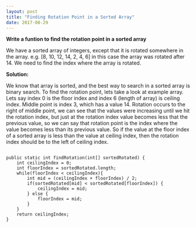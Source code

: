 ```yaml
---
layout: post
title: "Finding Rotation Point in a Sorted Array"
date: 2017-08-29
---
```


<b>Write a funtion to find the rotation point in a sorted array</b>

We have a sorted array of integers, except that it is rotated somewhere in the array. e.g. [8, 10, 12, 14, 2, 4, 6] in this case the array was rotated after 14. We need to find the index where the array is rotated.

<b>Solution:</b>

We know that array is sorted, and the best way to search in a sorted array is binary search. To find the rotation point, lets take a look at example array. Lets say index 0 is the floor index and index 6 (length of array) is ceiling index. Middle point is index 3, which has a value 14. Rotation occurs to the right of middle point, we can see that the values were increasing until we hit the rotation index, but just at the rotation index value becomes less that the previous value, so we can say that rotation point is the index where the value becomes less than its previous value. So if the value at the floor index of a sorted array is less than the value at ceiling index, then the rotation index should be to the left of ceiling index.
 
<pre class="highlight"><code>
public static int findRotation(int[] sortedRotated) {
	int ceilingIndex = 0;
    int floorIndex = sortedRotated.length;
    while(floorIndex < ceilingIndex){
 		int mid = (ceilingIndex + floorIndex) / 2;
		if(sortedRotated[mid] < sortedRotated[floorIndex]) {
			ceilingIndex = mid;
		} else {
			floorIndex = mid;
		}
	}
 	return ceilingIndex;
}
</code></pre>


